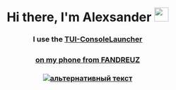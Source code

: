 <h1 align="center">Hi there, I'm <a target="_blank">Alexsander</a> 
<img src="https://github.com/blackcater/blackcater/raw/main/images/Hi.gif" height="32"/></h1>
<h3 align="center">I use the <a href="https://github.com/fandreuz/TUI-ConsoleLauncher" target="_blank">TUI-ConsoleLauncher<h3>
<h4 align="center">on my phone from <a href="https://github.com/fandreuz" target="_blank">FANDREUZ</h4>
  
<img src="путь к файлу" alt="альтернативный текст">
